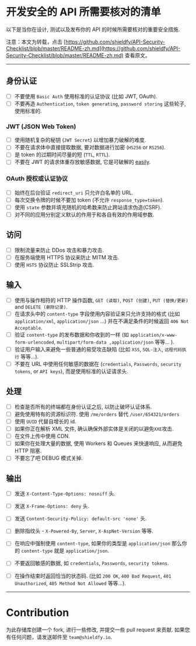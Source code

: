 # 开发安全的 API 所需要核对的清单
以下是当你在设计, 测试以及发布你的 API 的时候所需要核对的重要安全措施.

注意：本文为转载，点击 [https://github.com/shieldfy/API-Security-Checklist/blob/master/README-zh.md](https://github.com/shieldfy/API-Security-Checklist/blob/master/README-zh.md) 查看原文。

------------------------------------------------------------------------------
## 身份认证
- [ ] 不要使用 `Basic Auth` 使用标准的认证协议 (比如 JWT, OAuth).
- [ ] 不要再造 `Authentication`, `token generating`, `password storing` 这些轮子, 使用标准的.

### JWT (JSON Web Token)
- [ ] 使用随机复杂的秘钥 (`JWT Secret`) 以增加暴力破解的难度.
- [ ] 不要在请求体中直接提取数据, 要对数据进行加密 (`HS256` or `RS256`).
- [ ] 是 token 的过期时间尽量的短 (`TTL`, `RTTL`).
- [ ] 不要在 JWT 的请求体重存放敏感数据, 它是可破解的 [easily](https://jwt.io/#debugger-io).

### OAuth 授权或认证协议
- [ ] 始终在后台验证 `redirect_uri` 只允许白名单的 URL.
- [ ] 每次交换令牌的时候不要加 token (不允许 `response_type=token`).
- [ ] 使用 `state` 参数并填充随机的哈希数来防止跨站请求伪造(CSRF).
- [ ] 对不同的应用分别定义默认的作用于和各自有效的作用域参数.

## 访问
- [ ] 限制流量来防止 DDos 攻击和暴力攻击.
- [ ] 在服务端使用 HTTPS 协议来防止 MITM 攻击.
- [ ] 使用 `HSTS` 协议防止 SSLStrip 攻击.

## 输入
- [ ] 使用与操作相符的 HTTP 操作函数, `GET (读取)`, `POST (创建)`, `PUT (替换/更新)` and `DELETE (删除记录)`.
- [ ] 在请求头中的 `content-type` 字段使用内容验证来只允许支持的格式 (比如 `application/xml`, `application/json` ...) 并在不满足条件的时候返回 `406 Not Acceptable`.
- [ ] 验证 `content-type` 的发布数据和你收到的一样 (如 `application/x-www-form-urlencoded`, `multipart/form-data ,application/json` 等等... ).
- [ ] 验证用户输入来避免一些普通的易受攻击缺陷 (比如 `XSS`, `SQL-注入`, `远程代码执行` 等等...).
- [ ] 不要在 URL 中使用任何敏感的数据在 (`credentials`, `Passwords`, `security tokens`, or `API keys`), 而是使用标准的认证请求头.

## 处理
- [ ] 检查是否所有的终端都在身份认证之后, 以防止破坏认证体系.
- [ ] 避免使用特有的资源标识符. 使用 `/me/orders` 替代 `/user/654321/orders`
- [ ] 使用 `UUID` 代替自增长的 id.
- [ ] 如果你正在解析 XML 文件, 确认确保外部实体是关闭的以避免`XXE`攻击.
- [ ] 在文件上传中使用 CDN.
- [ ] 如果你在处理大量的数据, 使用 Workers 和 Queues 来快速响应, 从而避免 HTTP 阻塞.
- [ ] 不要忘了吧 DEBUG 模式关掉.

## 输出
- [ ] 发送 `X-Content-Type-Options: nosniff` 头.
- [ ] 发送 `X-Frame-Options: deny` 头.
- [ ] 发送 `Content-Security-Policy: default-src 'none'` 头.
- [ ] 删除指纹头 - `X-Powered-By`, `Server`, `X-AspNet-Version` 等等.
- [ ] 在响应中强制使用 `content-type`, 如果你的类型是 `application/json` 那么你的 `content-type` 就是 `application/json`.
- [ ] 不要返回敏感的数据, 如 `credentials`, `Passwords`, `security tokens`.
- [ ] 在操作结束时返回恰当的状态码. (比如 `200 OK`, `400 Bad Request`, `401 Unauthorized`, `405 Method Not Allowed` 等等...).


------------------------------------------------------------------------------

# Contribution
为此存储库创建一个 fork, 进行一些修改, 并提交一些 pull request 来贡献. 如果您有任何问题，请发送邮件至 `team@shieldfy.io`.
